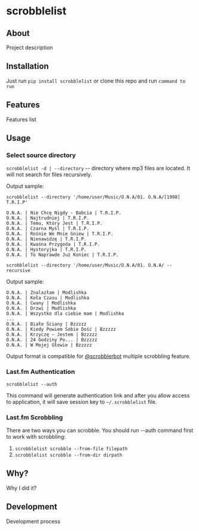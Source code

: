 # scrobblelist

## About

Project description

## Installation

Just run `pip install scrobblelist` or clone this repo and run `command to run`

## Features

Features list

## Usage

### Select source directory

`scrobblelist -d | --directory` -- directory where mp3 files are located. It will not search for files recursively.

Output sample:

```
scrobblelist --directory '/home/user/Music/O.N.A/01. O.N.A/[1998] T.R.I.P'

O.N.A. | Nie Chcę Nigdy - Babcia | T.R.I.P.
O.N.A. | Najtrudniej | T.R.I.P.
O.N.A. | Temu, Który Jest | T.R.I.P.
O.N.A. | Czarna Myśl | T.R.I.P.
O.N.A. | Rośnie We Mnie Gniew | T.R.I.P.
O.N.A. | Nienawidzę | T.R.I.P.
O.N.A. | Kwaśna Przygoda | T.R.I.P.
O.N.A. | Hystoryjka | T.R.I.P.
O.N.A. | To Naprawde Już Koniec | T.R.I.P.
```

`scrobblelist --directory '/home/user/Music/O.N.A/01. O.N.A/ --recursive`

Output sample:

```
O.N.A. | Znalazłam | Modlishka
O.N.A. | Koła Czasu | Modlishka
O.N.A. | Cwany | Modlishka
O.N.A. | Drzwi | Modlishka
O.N.A. | Wszystko dla ciebie mam | Modlishka
...
O.N.A. | Białe Ściany | Bzzzzz
O.N.A. | Kiedy Powiem Sobie Dość | Bzzzzz
O.N.A. | Krzyczę – Jestem | Bzzzzz
O.N.A. | 24 Godziny Po... | Bzzzzz
O.N.A. | W Mojej Głowie | Bzzzzz
```

Output format is compatible for [@scrobblerbot](tg://resolve?domain=scrobblerBot) multiple scrobbling feature.

### Last.fm Authentication

`scrobblelist --auth`

This command will generate authentication link and after you allow access to application, it will save session key to
`~/.scrobblelist` file.

### Last.fm Scrobbling

There are two ways you can scrobble. You should run --auth command first to work with scrobbling: 

1. `scrobblelist scrobble --from-file filepath`
2. `scrobblelist scrobble --from-dir dirpath`

## Why?

Why I did it?

## Development

Development process
